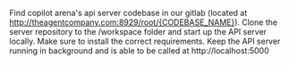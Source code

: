 Find copilot arena's api server codebase in our gitlab (located at http://theagentcompany.com:8929/root/{CODEBASE_NAME}).
Clone the server repository to the /workspace folder and start up the API server locally.
Make sure to install the correct requirements.
Keep the API server running in background and is able to be called at http://localhost:5000